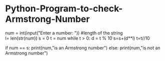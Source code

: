 # Python-Program-to-check-Armstrong-Number 
num = int(input("Enter a number: ")) 
#length of the string  
l= len(str(num))
s = 0
t = num
while t > 0:
   d = t % 10
   s=s+(d**l)
    t=t//10
   
if num == s:
   print(num,"is an Armstrong number")
else:
   print(num,"is not an Armstrong number")
  
